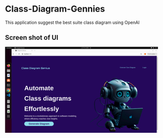 # Class-Diagram-Gennies
This application suggest the best suite class diagram using OpenAI


## Screen shot of UI
![Screen](ReadMe_Img/ScreenShot.png "Screen")

